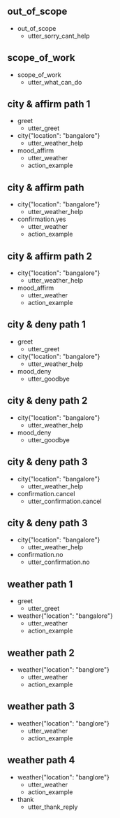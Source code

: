 ## out_of_scope
* out_of_scope
  - utter_sorry_cant_help

## scope_of_work
* scope_of_work
  - utter_what_can_do

## city & affirm path 1
* greet
  - utter_greet
* city{"location": "bangalore"}
  - utter_weather_help
* mood_affirm
  - utter_weather
  - action_example

## city & affirm path
* city{"location": "bangalore"}
  - utter_weather_help
* confirmation.yes
  - utter_weather
  - action_example

## city & affirm path 2
* city{"location": "bangalore"}
  - utter_weather_help
* mood_affirm
  - utter_weather
  - action_example

## city & deny path 1
* greet
  - utter_greet
* city{"location": "bangalore"}
  - utter_weather_help
* mood_deny
  - utter_goodbye

## city & deny path 2
* city{"location": "bangalore"}
  - utter_weather_help
* mood_deny
  - utter_goodbye

## city & deny path 3
* city{"location": "bangalore"}
  - utter_weather_help
* confirmation.cancel
  - utter_confirmation.cancel

## city & deny path 3
* city{"location": "bangalore"}
  - utter_weather_help
* confirmation.no
  - utter_confirmation.no

## weather path 1
* greet
  - utter_greet
* weather{"location": "bangalore"}
  - utter_weather
  - action_example

## weather path 2
* weather{"location": "banglore"}
  - utter_weather
  - action_example

## weather path 3
* weather{"location": "banglore"}
  - utter_weather
  - action_example

## weather path 4
* weather{"location": "banglore"}
  - utter_weather
  - action_example
* thank
  - utter_thank_reply